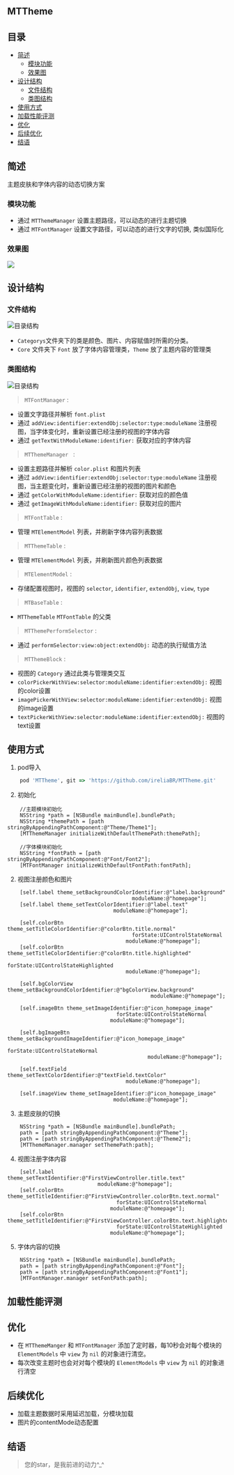 MTTheme
---------
## 目录

* [简述](#简述)
  * [模块功能](#本模块功能)
  * [效果图](#效果图)
* [设计结构](#设计结构)
  * [文件结构](#文件结构)
  * [类图结构](#类图结构)
* [使用方式](#使用方式)
* [加载性能评测](#加载性能评测)
* [优化](#优化)
* [后续优化](#后续优化)
* [结语](#结语)
  
## 简述
主题皮肤和字体内容的动态切换方案
### 模块功能
* 通过 `MTThemeManager` 设置主题路径，可以动态的进行主题切换
* 通过 `MTFontManager` 设置文字路径，可以动态的进行文字的切换, 类似国际化

### 效果图
![](./Docs/MTTheme效果图.gif)
## 设计结构
### 文件结构
![目录结构](./Docs/preview.png)

*  `Categorys`文件夹下的类是颜色、图片、内容赋值时所需的分类。
*  `Core` 文件夹下 `Font` 放了字体内容管理类，`Theme` 放了主题内容的管理类


### 类图结构
![目录结构](./Docs/preview2.png)

> `MTFontManager` :

* 设置文字路径并解析 `font.plist`
* 通过 `addView:identifier:extendObj:selector:type:moduleName` 注册视图，当字体变化时，重新设置已经注册的视图的字体内容
* 通过 `getTextWithModuleName:identifier:` 获取对应的字体内容

> `MTThemeManager ` :

* 设置主题路径并解析 `color.plist` 和图片列表
* 通过 `addView:identifier:extendObj:selector:type:moduleName` 注册视图，当主题变化时，重新设置已经注册的视图的图片和颜色
* 通过 `getColorWithModuleName:identifier:` 获取对应的颜色值
* 通过 `getImageWithModuleName:identifier:` 获取对应的图片

> `MTFontTable` : 

* 管理 `MTElementModel` 列表，并刷新字体内容列表数据

> `MTThemeTable` : 

* 管理 `MTElementModel` 列表，并刷新图片颜色列表数据

> `MTElementModel` : 

* 存储配置视图时，视图的 `selector`, `identifier`, `extendObj`, `view`, `type`

> `MTBaseTable` :

* `MTThemeTable` `MTFontTable` 的父类

> `MTThemePerformSelector` :

* 通过 `performSelector:view:object:extendObj:` 动态的执行赋值方法

> `MTThemeBlock` :

* 视图的 `Category` 通过此类与管理类交互
* `colorPickerWithView:selector:moduleName:identifier:extendObj:` 视图的color设置
* `imagePickerWithView:selector:moduleName:identifier:extendObj:` 视图的image设置
* `textPickerWithView:selector:moduleName:identifier:extendObj:` 视图的text设置

## 使用方式
1. pod导入
```ruby
	pod 'MTTheme', git => 'https://github.com/ireliaBR/MTTheme.git'
```
2. 初始化

```objc
	//主题模块初始化
	NSString *path = [NSBundle mainBundle].bundlePath;
    NSString *themePath = [path stringByAppendingPathComponent:@"Theme/Theme1"];
    [MTThemeManager initializeWithDefaultThemePath:themePath];
    
	//字体模块初始化
    NSString *fontPath = [path stringByAppendingPathComponent:@"Font/Font2"];
    [MTFontManager initializeWithDefaultFontPath:fontPath];
```

2. 视图注册颜色和图片

```objc
	[self.label theme_setBackgroundColorIdentifier:@"label.background"
                                        moduleName:@"homepage"];
    [self.label theme_setTextColorIdentifier:@"label.text"
                                  moduleName:@"homepage"];
    
    [self.colorBtn theme_setTitleColorIdentifier:@"colorBtn.title.normal"
                                        forState:UIControlStateNormal
                                      moduleName:@"homepage"];
    [self.colorBtn theme_setTitleColorIdentifier:@"colorBtn.title.highlighted"
                                        forState:UIControlStateHighlighted
                                      moduleName:@"homepage"];
    
    [self.bgColorView theme_setBackgroundColorIdentifier:@"bgColorView.background"
                                              moduleName:@"homepage"];
    
    [self.imageBtn theme_setImageIdentifier:@"icon_homepage_image"
                                   forState:UIControlStateNormal
                                 moduleName:@"homepage"];
    
    [self.bgImageBtn theme_setBackgroundImageIdentifier:@"icon_homepage_image"
                                               forState:UIControlStateNormal
                                             moduleName:@"homepage"];
    
    [self.textField theme_setTextColorIdentifier:@"textField.textColor"
                                      moduleName:@"homepage"];
    
    [self.imageView theme_setImageIdentifier:@"icon_homepage_image"
                                  moduleName:@"homepage"];
```

3. 主题皮肤的切换

```objc
	NSString *path = [NSBundle mainBundle].bundlePath;
    path = [path stringByAppendingPathComponent:@"Theme"];
    path = [path stringByAppendingPathComponent:@"Theme2"];
    [MTThemeManager.manager setThemePath:path];
```

4. 视图注册字体内容

```objc
	[self.label theme_setTextIdentifier:@"FirstViewController.title.text"
                             moduleName:@"homepage"];
    [self.colorBtn theme_setTitleIdentifier:@"FirstViewController.colorBtn.text.normal"
                                   forState:UIControlStateNormal
                                 moduleName:@"homepage"];
    [self.colorBtn theme_setTitleIdentifier:@"FirstViewController.colorBtn.text.highlighted"
                                   forState:UIControlStateHighlighted
                                 moduleName:@"homepage"];
```

5. 字体内容的切换

```objc
	NSString *path = [NSBundle mainBundle].bundlePath;
    path = [path stringByAppendingPathComponent:@"Font"];
    path = [path stringByAppendingPathComponent:@"Font1"];
    [MTFontManager.manager setFontPath:path];
```
	
## 加载性能评测
## 优化
* 在 `MTThemeManger` 和 `MTFontManager` 添加了定时器，每10秒会对每个模块的 `ElementModels` 中 `view` 为 `nil` 的对象进行清空。
* 每次改变主题时也会对对每个模块的 `ElementModels` 中 `view` 为 `nil` 的对象进行清空

## 后续优化
* 加载主题数据时采用延迟加载，分模块加载
* 图片的contentMode动态配置

## 结语
> 您的star，是我前进的动力^_^
